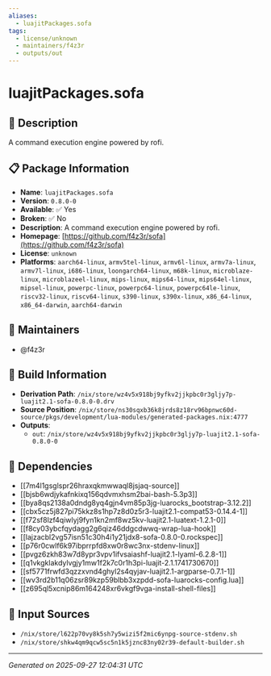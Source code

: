 ```yaml
---
aliases:
  - luajitPackages.sofa
tags:
  - license/unknown
  - maintainers/f4z3r
  - outputs/out
---
```


# luajitPackages.sofa

## 📝 Description

A command execution engine powered by rofi.

## 📋 Package Information

- **Name**: `luajitPackages.sofa`
- **Version**: `0.8.0-0`
- **Available**: ✅ Yes
- **Broken**: ✅ No
- **Description**: A command execution engine powered by rofi.
- **Homepage**: [https://github.com/f4z3r/sofa](https://github.com/f4z3r/sofa)
- **License**: `unknown`
- **Platforms**: `aarch64-linux`, `armv5tel-linux`, `armv6l-linux`, `armv7a-linux`, `armv7l-linux`, `i686-linux`, `loongarch64-linux`, `m68k-linux`, `microblaze-linux`, `microblazeel-linux`, `mips-linux`, `mips64-linux`, `mips64el-linux`, `mipsel-linux`, `powerpc-linux`, `powerpc64-linux`, `powerpc64le-linux`, `riscv32-linux`, `riscv64-linux`, `s390-linux`, `s390x-linux`, `x86_64-linux`, `x86_64-darwin`, `aarch64-darwin`
## 👥 Maintainers

- @f4z3r


## 🔧 Build Information

- **Derivation Path**: `/nix/store/wz4v5x918bj9yfkv2jjkpbc0r3gljy7p-luajit2.1-sofa-0.8.0-0.drv`
- **Source Position**: `/nix/store/ns30sqxb36k8jrds8z18rv96bpnwc60d-source/pkgs/development/lua-modules/generated-packages.nix:4777`
- **Outputs**:
  - `out`:  `/nix/store/wz4v5x918bj9yfkv2jjkpbc0r3gljy7p-luajit2.1-sofa-0.8.0-0`

## 🔗 Dependencies

- [[7m4l1gsglspr26hraxqkmwwaql8jsjaq-source]]
- [[bjsb6wdjykafnkixq156qdvmxhsm2bai-bash-5.3p3]]
- [[bya8qs2138a0dndg8yq4gjn4vm85p3jg-luarocks_bootstrap-3.12.2]]
- [[cbx5cz5j827pi75kkz8s1hp7z8d0z5r3-luajit2.1-compat53-0.14.4-1]]
- [[f72sf8lzf4qiwlyj9fyn1kn2mf8wz5kv-luajit2.1-luatext-1.2.1-0]]
- [[f8cy03ybcfqydagg2g6qiz46ddgcdwwq-wrap-lua-hook]]
- [[lajzacbl2vg57isn51c30h4i1y21jdx8-sofa-0.8.0-0.rockspec]]
- [[p76r0cwlf6k97ibprrpfd8xw0r8wc3nx-stdenv-linux]]
- [[pvgz6zkh83w7d8ypr3vpv1ifvsaiashf-luajit2.1-lyaml-6.2.8-1]]
- [[q1vkgklakdylvgjy1mw1f2k7c0r1h3pi-luajit-2.1.1741730670]]
- [[sf5771frwfd3qzzxvnd4ghyl2s4qyjav-luajit2.1-argparse-0.7.1-1]]
- [[wv3rd2b11q06zsr89kzp59blbb3xzpdd-sofa-luarocks-config.lua]]
- [[z695ql5xcnip86m164248xr6vkgf9vga-install-shell-files]]

## 📁 Input Sources

- `/nix/store/l622p70vy8k5sh7y5wizi5f2mic6ynpg-source-stdenv.sh`
- `/nix/store/shkw4qm9qcw5sc5n1k5jznc83ny02r39-default-builder.sh`

---
*Generated on 2025-09-27 12:04:31 UTC*

